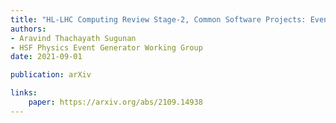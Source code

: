 ```yaml
---
title: "HL-LHC Computing Review Stage-2, Common Software Projects: Event Generator"
authors:
- Aravind Thachayath Sugunan
- HSF Physics Event Generator Working Group
date: 2021-09-01

publication: arXiv

links:
    paper: https://arxiv.org/abs/2109.14938
---
```


